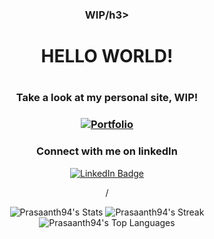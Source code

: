 <div align="center">

<h3>WIP/h3>
  <h1>HELLO WORLD!<h1>
<h3>Take a look at my personal site, WIP!<h3>
  <a href="https://portfolio-f4j0uel2k-prasaanth94s-projects.vercel.app/#"> <img src="https://img.shields.io/badge/%27Portfolio-20B2AA?style=for-the-badge" alt="Portfolio"/></a>
  
<h3>Connect with me on linkedIn</h3>
<a href="https://linkedin.com/in/m-prasaanth"> <img src="https://img.shields.io/badge/LinkedIn-blue?style=for-the-badge&logo=linkedin&logoColor=white" alt="LinkedIn Badge"/></a>


/<div>

![Prasaanth94's Stats](https://github-readme-stats.vercel.app/api?username=Prasaanth94&theme=vue-dark&show_icons=true&hide_border=true&count_private=true)
![Prasaanth94's Streak](https://github-readme-streak-stats.herokuapp.com/?user=Prasaanth94&theme=vue-dark&hide_border=true)
![Prasaanth94's Top Languages](https://github-readme-stats.vercel.app/api/top-langs/?username=Prasaanth94&theme=vue-dark&show_icons=true&hide_border=true&layout=compact)
